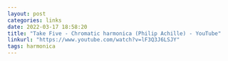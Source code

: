 ```yaml
---
layout: post
categories: links
date: 2022-03-17 18:58:20
title: "Take Five - Chromatic harmonica (Philip Achille) - YouTube"
linkurl: "https://www.youtube.com/watch?v=lF3Q3J6LSJY"
tags: harmonica
---
```

